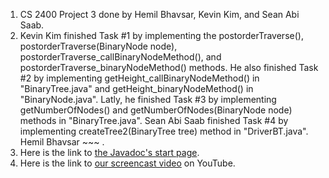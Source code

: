 1. CS 2400 Project 3 done by Hemil Bhavsar, Kevin Kim, and Sean Abi Saab.
2. Kevin Kim finished Task #1 by implementing the postorderTraverse(), postorderTraverse(BinaryNode<T> node), postorderTraverse_callBinaryNodeMethod(), and postorderTraverse_binaryNodeMethod() methods. He also finished Task #2 by implementing getHeight_callBinaryNodeMethod() in "BinaryTree.java" and getHeight_binaryNodeMethod() in "BinaryNode.java". Latly, he finished Task #3 by implementing getNumberOfNodes() and getNumberOfNodes(BinaryNode<T> node) methods in "BinaryTree.java". Sean Abi Saab finished Task #4 by implementing createTree2(BinaryTree<String> tree) method in "DriverBT.java". Hemil Bhavsar ~~~ .
3. Here is the link to [the Javadoc's start page]().
4. Here is the link to [our screencast video]() on YouTube.
